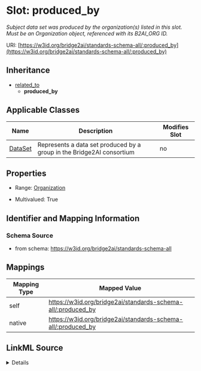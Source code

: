 

# Slot: produced_by


_Subject data set was produced by the organization(s) listed in this slot. Must be an Organization object, referenced with its B2AI_ORG ID._





URI: [https://w3id.org/bridge2ai/standards-schema-all/:produced_by](https://w3id.org/bridge2ai/standards-schema-all/:produced_by)




## Inheritance

* [related_to](related_to.md)
    * **produced_by**






## Applicable Classes

| Name | Description | Modifies Slot |
| --- | --- | --- |
| [DataSet](DataSet.md) | Represents a data set produced by a group in the Bridge2AI consortium |  no  |







## Properties

* Range: [Organization](Organization.md)

* Multivalued: True





## Identifier and Mapping Information







### Schema Source


* from schema: https://w3id.org/bridge2ai/standards-schema-all




## Mappings

| Mapping Type | Mapped Value |
| ---  | ---  |
| self | https://w3id.org/bridge2ai/standards-schema-all/:produced_by |
| native | https://w3id.org/bridge2ai/standards-schema-all/:produced_by |




## LinkML Source

<details>
```yaml
name: produced_by
description: Subject data set was produced by the organization(s) listed in this slot.
  Must be an Organization object, referenced with its B2AI_ORG ID.
from_schema: https://w3id.org/bridge2ai/standards-schema-all
rank: 1000
is_a: related_to
domain: DataSet
inherited: true
alias: produced_by
domain_of:
- DataSet
range: Organization
multivalued: true

```
</details>